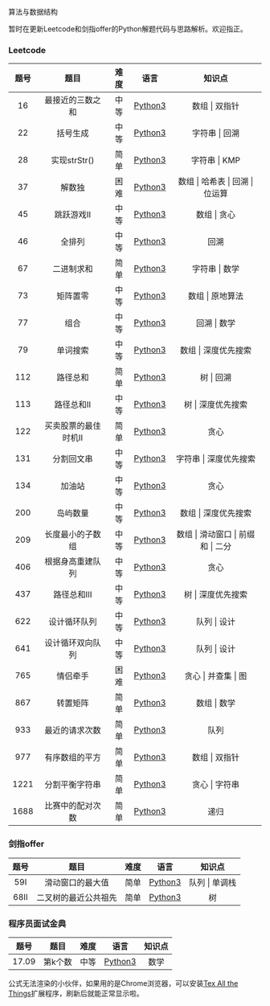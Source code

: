 算法与数据结构

暂时在更新Leetcode和剑指offer的Python解题代码与思路解析。欢迎指正。

### Leetcode

| 题号 |        题目         | 难度 |                          语言                           |               知识点               |
| :--: | :-----------------: | :--: | :-----------------------------------------------------: | :--------------------------------: |
|  16  |  最接近的三数之和   | 中等 |   [Python3](./Leetcode/Python/16.最接近的三数之和.md)   |           数组 \| 双指针           |
|  22  |      括号生成       | 中等 |       [Python3](./Leetcode/Python/22.括号生成.md)       |           字符串 \| 回溯           |
|  28  |    实现strStr()     | 简单 |     [Python3](./Leetcode/Python/28.实现strStr().md)     |           字符串 \| KMP            |
|  37  |       解数独        | 困难 |        [Python3](./Leetcode/Python/37.解数独.md)        |  数组 \| 哈希表 \| 回溯 \| 位运算  |
|  45  |      跳跃游戏Ⅱ      | 中等 |      [Python3](./Leetcode/Python/45.跳跃游戏Ⅱ.md)       |            数组 \| 贪心            |
|  46  |       全排列        | 中等 |        [Python3](./Leetcode/Python/46.全排列.md)        |                回溯                |
|  67  |     二进制求和      | 简单 |      [Python3](./Leetcode/Python/67.二进制求和.md)      |           字符串 \| 数学           |
|  73  |      矩阵置零       | 中等 |       [Python3](./Leetcode/Python/73.矩阵置零.md)       |          数组 \| 原地算法          |
|  77  |        组合         | 中等 |         [Python3](./Leetcode/Python/77.组合.md)         |            回溯 \| 数学            |
|  79  |      单词搜索       | 中等 |       [Python3](./Leetcode/Python/79.单词搜索.md)       |        数组 \| 深度优先搜索        |
| 112  |      路径总和       | 简单 |      [Python3](./Leetcode/Python/112.路径总和.md)       |             树 \| 回溯             |
| 113  |      路径总和Ⅱ      | 中等 |      [Python3](./Leetcode/Python/113.路径总和Ⅱ.md)      |         树 \| 深度优先搜索         |
| 122  | 买卖股票的最佳时机Ⅱ | 简单 | [Python3](./Leetcode/Python/122.买卖股票的最佳时机Ⅱ.md) |                贪心                |
| 131  |     分割回文串      | 中等 |     [Python3](./Leetcode/Python/131.分割回文串.md)      |       字符串 \| 深度优先搜索       |
| 134  |       加油站        | 中等 |       [Python3](./Leetcode/Python/134.加油站.md)        |                贪心                |
| 200  |      岛屿数量       | 中等 |      [Python3](./Leetcode/Python/200.岛屿数量.md)       |        数组 \| 深度优先搜索        |
| 209  |  长度最小的子数组   | 中等 |  [Python3](./Leetcode/Python/209.长度最小的子数组.md)   | 数组 \| 滑动窗口 \| 前缀和 \| 二分 |
| 406  |  根据身高重建队列   | 中等 |  [Python3](./Leetcode/Python/406.根据身高重建队列.md)   |                贪心                |
| 437  |      路径总和Ⅲ      | 中等 |      [Python3](./Leetcode/Python/437.路径总和Ⅲ.md)      |         树 \| 深度优先搜索         |
| 622  |    设计循环队列     | 中等 |    [Python3](./Leetcode/Python/622.设计循环队列.md)     |            队列 \| 设计            |
| 641  |  设计循环双向队列   | 中等 |  [Python3](./Leetcode/Python/641.设计循环双向队列.md)   |            队列 \| 设计            |
| 765  |      情侣牵手       | 困难 |      [Python3](./Leetcode/Python/765.情侣牵手.md)       |        贪心 \| 并查集 \| 图        |
| 867  |      转置矩阵       | 简单 |      [Python3](./Leetcode/Python/867.转置矩阵.md)       |            数组 \| 数学            |
| 933  |   最近的请求次数    | 简单 |   [Python3](./Leetcode/Python/933.最近的请求次数.md)    |                队列                |
| 977  |   有序数组的平方    | 简单 |   [Python3](./Leetcode/Python/977.有序数组的平方.md)    |           数组 \| 双指针           |
| 1221 |   分割平衡字符串    | 简单 |   [Python3](./Leetcode/Python/1221.分割平衡字符串.md)   |           贪心 \| 字符串           |
| 1688 |  比赛中的配对次数   | 简单 |  [Python3](./Leetcode/Python/1688.比赛中的配对次数.md)  |                递归                |



### 剑指offer

| 题号 |         题目         | 难度 |                           语言                            |     知识点     |
| :--: | :------------------: | :--: | :-------------------------------------------------------: | :------------: |
| 59Ⅰ  |   滑动窗口的最大值   | 简单 |   [Python3](./剑指offer/Python/59Ⅰ.滑动窗口的最大值.md)   | 队列 \| 单调栈 |
| 68Ⅱ  | 二叉树的最近公共祖先 | 简单 | [Python3](./剑指offer/Python/68Ⅱ.二叉树的最近公共祖先.md) |       树       |



### 程序员面试金典

| 题号  |  题目   | 难度 |                        语言                         | 知识点 |
| :---: | :-----: | :--: | :-------------------------------------------------: | :----: |
| 17.09 | 第k个数 | 中等 | [Python3](./程序员面试金典/Python/17.09.第k个数.md) |  数学  |





公式无法渲染的小伙伴，如果用的是Chrome浏览器，可以安装[Tex All the Things](https://chrome.google.com/webstore/detail/tex-all-the-things/cbimabofgmfdkicghcadidpemeenbffn)扩展程序，刷新后就能正常显示啦。

